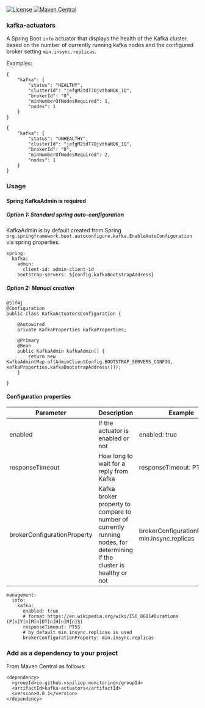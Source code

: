 [![License](https://img.shields.io/:license-apache-brightgreen.svg)](http://www.apache.org/licenses/LICENSE-2.0.html)
[![Maven Central](https://maven-badges.herokuapp.com/maven-central/io.github.vspiliop.monitoring/kafka-actuators/badge.svg)](https://maven-badges.herokuapp.com/maven-central/io.github.vspiliop.monitoring/kafka-actuators)

### kafka-actuators

A Spring Boot `info` actuator that displays the health of the Kafka cluster, based on the number of currently running kafka nodes and the configured broker setting `min.insync.replicas`.

Examples:

```
{
    "kafka": {
        "status": "HEALTHY",
        "clusterId": "jefgM2tdT7OjvthaNQK_1Q",
        "brokerId": "0",
        "minNumberOfNodesRequired": 1,
        "nodes": 1
    }
}
```

```
{
    "kafka": {
        "status": "UNHEALTHY",
        "clusterId": "jefgM2tdT7OjvthaNQK_1Q",
        "brokerId": "0",
        "minNumberOfNodesRequired": 2,
        "nodes": 1
    }
}
```
### Usage

#### Spring KafkaAdmin is required

##### Option 1: Standard spring auto-configuration

KafkaAdmin is by default created from Spring `org.springframework.boot.autoconfigure.kafka.EnableAutoConfiguration` via spring properties.

```
spring:
  kafka:
    admin:
      client-id: admin-client-id
    bootstrap-servers: ${config.kafkaBootstrapAddress}
```

##### Option 2: Manual creation

```
@Slf4j
@Configuration
public class KafkaActuatorsConfiguration {
	
	@Autowired
	private KafkaProperties kafkaProperties;
	
	@Primary
	@Bean
	public KafkaAdmin kafkaAdmin() {  
	    return new KafkaAdmin(Map.of(AdminClientConfig.BOOTSTRAP_SERVERS_CONFIG, kafkaProperties.kafkaBootstrapAddress()));
	}

}
```

#### Configuration properties

| Parameter | Description | Example | Default Value | Required |
| --- | --- | --- | --- | --- |
| enabled | If the actuator is enabled or not | enabled: true | false | Required |
| responseTimeout | How long to wait for a reply from Kafka | responseTimeout: PT5S | 100 ms | Optional |
| brokerConfigurationProperty | Kafka broker property to compare to number of currently running nodes, for determining if the cluster is healthy or not | brokerConfigurationProperty: min.insync.replicas | min.insync.replicas | Optional |

```
management:
  info:
    kafka:
      enabled: true
      # format https://en.wikipedia.org/wiki/ISO_8601#Durations (P[n]Y[n]M[n]DT[n]H[n]M[n]S)
      responseTimeout: PT5S
      # by default min.insync.replicas is used
      brokerConfigurationProperty: min.insync.replicas
```

### Add as a dependency to your project

From Maven Central as follows:

```
<dependency>
  <groupId>io.github.vspiliop.monitoring</groupId>
  <artifactId>kafka-actuators</artifactId>
  <version>0.0.1</version>
</dependency>
```
